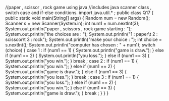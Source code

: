 //paper , scissor , rock game using java
//includes java scanner class , switch case and if-else conditions.
import java.util.* ;
public class Q17 {
    public static void main(String[] args) {
     Random num = new Random();
     Scanner s = new Scanner(System.in);
     int num1 = num.nextInt(3);
        System.out.println("paper , scissors , rock game starting : ");
        System.out.println("the choices are : ");
        System.out.println("1 : paper\t 2 : scisscor\t 3 : rock");
        System.out.println("make your choice : ");
        int choice = s.nextInt();
        System.out.println("computer has chosen : " + num1);
        switch (choice)
        {
            case 1 :
                if (num1 == 1)
                {
                    System.out.println("game is draw.");
                }
                else if (num1 == 2)
                {
                    System.out.println("you loss.");
                }
                else if (num1 == 3)
                {
                    System.out.println("you win.");
                }
                break ;
            case 2 :
                if (num1 == 1)
                {
                    System.out.println("you win.");
                }
                else if (num1 == 2)
                {
                    System.out.println("game is draw.");
                }
                else if (num1 == 3)
                {
                    System.out.println("you loss.");
                }
                break ;
            case 3 :
                if (num1 == 1)
                {
                    System.out.println("you loss.");
                }
                else if (num1 == 2)
                {
                    System.out.println("you win.");
                }
                else if (num1 == 3)
                {
                    System.out.println("game is draw.");
                }
                break ;
        }
    }
}
